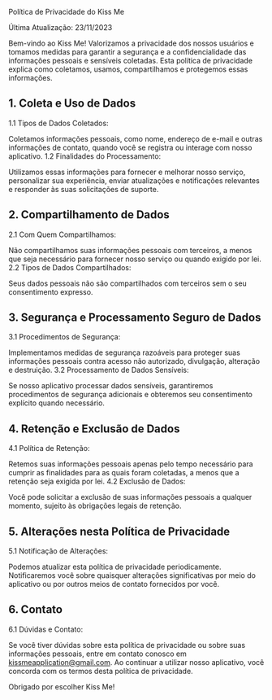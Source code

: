 Política de Privacidade do Kiss Me

Última Atualização: 23/11/2023

Bem-vindo ao Kiss Me! Valorizamos a privacidade dos nossos usuários e tomamos medidas para garantir a segurança e a confidencialidade das informações pessoais e sensíveis coletadas. Esta política de privacidade explica como coletamos, usamos, compartilhamos e protegemos essas informações.

## 1. Coleta e Uso de Dados

1.1 Tipos de Dados Coletados:

Coletamos informações pessoais, como nome, endereço de e-mail e outras informações de contato, quando você se registra ou interage com nosso aplicativo.
1.2 Finalidades do Processamento:

Utilizamos essas informações para fornecer e melhorar nosso serviço, personalizar sua experiência, enviar atualizações e notificações relevantes e responder às suas solicitações de suporte.

## 2. Compartilhamento de Dados

2.1 Com Quem Compartilhamos:

Não compartilhamos suas informações pessoais com terceiros, a menos que seja necessário para fornecer nosso serviço ou quando exigido por lei.
2.2 Tipos de Dados Compartilhados:

Seus dados pessoais não são compartilhados com terceiros sem o seu consentimento expresso.

## 3. Segurança e Processamento Seguro de Dados

3.1 Procedimentos de Segurança:

Implementamos medidas de segurança razoáveis para proteger suas informações pessoais contra acesso não autorizado, divulgação, alteração e destruição.
3.2 Processamento de Dados Sensíveis:

Se nosso aplicativo processar dados sensíveis, garantiremos procedimentos de segurança adicionais e obteremos seu consentimento explícito quando necessário.

## 4. Retenção e Exclusão de Dados

4.1 Política de Retenção:

Retemos suas informações pessoais apenas pelo tempo necessário para cumprir as finalidades para as quais foram coletadas, a menos que a retenção seja exigida por lei.
4.2 Exclusão de Dados:

Você pode solicitar a exclusão de suas informações pessoais a qualquer momento, sujeito às obrigações legais de retenção.

## 5. Alterações nesta Política de Privacidade

5.1 Notificação de Alterações:

Podemos atualizar esta política de privacidade periodicamente. Notificaremos você sobre quaisquer alterações significativas por meio do aplicativo ou por outros meios de contato fornecidos por você.

## 6. Contato

6.1 Dúvidas e Contato:

Se você tiver dúvidas sobre esta política de privacidade ou sobre suas informações pessoais, entre em contato conosco em kissmeapplication@gmail.com.
Ao continuar a utilizar nosso aplicativo, você concorda com os termos desta política de privacidade.

Obrigado por escolher Kiss Me!
